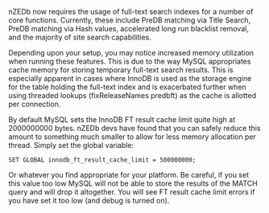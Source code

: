 nZEDb now requires the usage of full-text search indexes for a number of core functions.  Currently, these include PreDB matching via Title Search, PreDB matching via Hash values, accelerated long run blacklist removal, and the majority of site search capabilities.

Depending upon your setup, you may notice increased memory utilization when running these features.  This is due to the way MySQL appropriates cache memory for storing temporary full-text search results.  This is especially apparent in cases where InnoDB is used as the storage engine for the table holding the full-text index and is exacerbated further when using threaded lookups (fixReleaseNames predbft) as the cache is allotted per connection.

By default MySQL sets the InnoDB FT result cache limit quite high at 2000000000 bytes.  nZEDb devs have found that you can safely reduce this amount to something much smaller to allow for less memory allocation per thread.  Simply set the global variable:

`SET GLOBAL innodb_ft_result_cache_limit = 500000000;`

Or whatever you find appropriate for your platform.  Be careful, if you set this value too low MySQL will not be able to store the results of the MATCH query and will drop it altogether.  You will see FT result cache limit errors if you have set it too low (and debug is turned on).